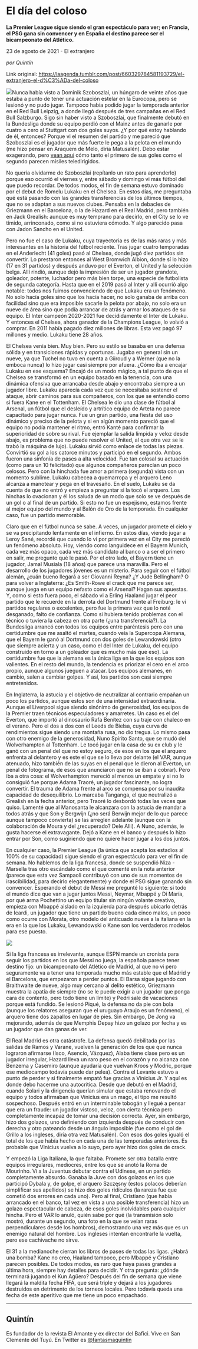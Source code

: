 # El día del coloso

**La Premier League sigue siendo el gran espectáculo para ver; en Francia, el PSG gana sin convencer y en España el destino parece ser el bicampeonato del Atlético.**

23 de agosto de 2021 - El extranjero

_por Quintín_

Link original: https://laagenda.tumblr.com/post/660329784581193729/el-extranjero-el-d%C3%ADa-del-coloso

![](https://64.media.tumblr.com/8b291f4d3894db8544cd59cbb3467ff5/664dfa940d6320ab-67/s500x750/e1a6a60e9bbaf515cf8736df4adb45f1f2fc2303.jpg)Nunca
había visto a Dominik Szoboszlai, un húngaro de veinte años que estaba a punto
de tener una actuación estelar en la Eurocopa, pero se lesionó y no pudo jugar.
Tampoco había podido jugar la temporada anterior en el Red Bull Leipzig, a
donde llegó después de tres campañas en el Red Bull Salzburgo. Sigo sin haber
visto a Szoboszlai, que finalmente debutó en la Bundesliga donde su equipo
perdió con el Mainz antes de ganarle por cuatro a cero al Stuttgart con dos
goles suyos. ¿Y por qué estoy hablando de él, entonces? Porque vi el resumen
del partido y me pareció que Szoboszlai es el jugador que más fuerte le pega a
la pelota en el mundo (me hizo pensar en Araquem de Melo, diría Matusalén).
Debo estar exagerando, pero [vean
aquí](https://www.bundesliga.com/en/bundesliga/news/dominik-szoboszlai-rb-leipzig-s-game-changer-red-bull-salzburg-hungary-17000) cómo tanto el primero de sus goles como el segundo parecen
misiles teledirigidos. 

No quería
olvidarme de Szoboszlai (repítanlo un rato para aprenderlo) porque eso ocurrió
el viernes y, entre sábado y domingo vi más fútbol del que puedo recordar. De
todos modos, el fin de semana estuvo dominado por el debut de Romelu Lukaku en
el Chelsea. En estos días, me preguntaba qué está pasando con las grandes
transferencias de los últimos tiempos, que no se adaptan a sus nuevos clubes.
Pensaba en la debacles de Griezmann en el Barcelona, o la de Hazard en el Real
Madrid, pero también en Jack Grealish: aunque es muy temprano para decirlo, en
el City se lo ve tímido, arrinconado, como si no estuviera cómodo. Y algo
parecido pasa con Jadon Sancho en el United. 

Pero no
fue el caso de Lukaku, cuya trayectoria es de las más raras y más interesantes
en la historia del fútbol reciente. Tras jugar cuatro temporadas en el
Anderlecht (41 goles) pasó al Chelsea, donde jugó diez partidos sin convertir.
Lo prestaron entonces al West Bromwich Albion, donde sí lo hizo (17 en 31
partidos) y después anduvo por el Everton, el United y la selección belga. Allí
rindió, aunque dejó la impresión de ser un jugador grandote, goleador, potente,
luchador pero más bien torpe, una especie de futbolista de segunda categoría.
Hasta que en el 2019 pasó al Inter y allí ocurrió algo notable: todos nos
fuimos convenciendo de que Lukaku era un fenómeno. No solo hacía goles sino que
los hacía hacer, no solo ganaba de arriba con facilidad sino que era imposible
sacarle la pelota por abajo, no solo era un nueve de área sino que podía
arrancar de atrás y armar los ataques de su equipo. El Inter campeón 2020-2021
fue decididamente el Inter de Lukaku. Y entonces el Chelsea, ahora ganador de
la Champions League, lo volvió a comprar. En 2011 había pagado diez millones de
libras. Esta vez pagó 97 millones y medio. Lukaku tiene 28 años. 

El Chelsea
venía bien. Muy bien. Pero su estilo se basaba en una defensa sólida y en
transiciones rápidas y oportunas. Jugaba en general sin un nueve, ya que Tuchel
no tuvo en cuenta a Giiroud y a Werner (que no la emboca nunca) lo hizo jugar
casi siempre por afuera. ¿Cómo iba a encajar Lukaku en ese esquema? Encajó de
un modo mágico, a tal punto de que el Chelsea se transformó en un equipo basado
en la tenencia, con una dinámica ofensiva que arrancaba desde abajo y
encontraba siempre a un jugador libre. Lukaku aparecía cada vez que se
necesitaba sostener el ataque, abrir caminos para sus compañeros, con los que
se entendió como si fuera Kane en el Tottenham. El Chelsea le dio una clase de
fútbol al Arsenal, un fútbol que el desleído y artrítico equipo de Arteta no
parece capacitado para jugar nunca. Fue un gran partido, una fiesta del uso
dinámico y preciso de la pelota y si en algún momento pareció que el equipo no
podía mantener el ritmo, entró Kanté para confirmar la superioridad de sobre su
rival. Fue ejemplar la salida límpida y veloz desde abajo, es problema que no
puede resolver el United, al que otra vez se le trabó la máquina de lujo). Lukaku
sirvió como enlace de todas las piezas. Convirtió su gol a los catorce minutos
y participó en el segundo. Ambos fueron una sinfonía de pases a alta velocidad.
Fue tan colosal su actuación (como para un 10 felicitado) que algunos
compañeros parecían un poco celosos. Pero con la hinchada fue amor a primera
(segunda) vista con un momento sublime. Lukaku cabecea a quemarropa y el
arquero Leno alcanza a manotear y pega en el travesaño. En el suelo, Lukaku se
da cuenta de que no entró y empieza a preguntar si la tocó el arquero. Los
hinchas lo ovacionan y él los saluda de un modo que solo se ve después de un
gol o al final de un partido. Si esto no fue un espejismo, estamos frente al
mejor equipo del mundo y al Balón de Oro de la temporada. En cualquier caso,
fue un partido memorable. 

Claro que
en el fútbol nunca se sabe. A veces, un jugador promete el cielo y se va
precipitando lentamente en el infierno. En estos días, viendo jugar a Leroy
Sané, recordé que cuando lo vi por primera vez en el City me pareció un
fenómeno absoluto. Hoy, viendo como languidece en el Bayern Munich, cada vez
más opaco, cada vez más candidato al banco o a ser el primero en salir, me
pregunto qué le pasó. Por el otro lado, el Bayern tiene un jugador, Jamal
Musiala (18 años) que parece una maravilla. Pero el desarrollo de los jugadores
jóvenes es un misterio. Para seguir con el fútbol alemán, ¿cuán bueno llegará a
ser Giovanni Reyna? ¿Y Jude Bellingham? O para volver a Inglaterra: ¿Es
Smith-Rowe el crack que me parece ser, aunque juega en un equipo nefasto como
el Arsenal? Hagan sus apuestas. Y, como si esto fuera poco, el sábado vi a
Erling Haaland jugar el peor partido que le recuerde en la derrota del Dortmund
frente al Freiburg: le vi partidos regulares o excelentes, pero fue la primera
vez que lo noté desganado, falto de confianza. Como si hubiera tenido problemas
con el técnico o tuviera la cabeza en otra parte (¿una transferencia?). La
Bundesliga arrancó con todos los equipos entre paréntesis pero con una
certidumbre que me asaltó el martes, cuando veía la Supercopa Alemana, que el
Bayern le ganó al Dortmund con dos goles de Lewandowski (otro que siempre
acierta y un caso, como el del Inter de Lukaku, del equipo construido en torno
a un goleador que es mucho más que eso). La certidumbre fue que la alemana es
la única liga en la que los equipos son valientes. En el resto del mundo, la
tendencia es priorizar el cero en el arco propio, aunque algunos jueguen a
atacar. Los equipos alemanes, en cambio, salen a cambiar golpes. Y así, los
partidos son casi siempre entretenidos. 

En
Inglaterra, la astucia y el objetivo de neutralizar al contrario empañan un
poco los partidos, aunque estos son de una intensidad extraordinaria. Aunque el
Liverpool sigue siendo sinónimo de generosidad, los equipos de la Premier traen
técnicos especuladores y amarretes. Un caso es el del Everton, que importó al
dinosaurio Rafa Benítez con su traje con chaleco en el verano. Pero el dos a
dos con el Leeds de Bielsa, cuya curva de rendimientos sigue siendo una montaña
rusa, no dio tregua. Lo mismo pasa con otro enemigo de la generosidad, Nuno
Spirito Santo, que se mudó del Wolverhampton al Tottenham. Le tocó jugar en la
casa de su ex club y le ganó con un penal del que no estoy seguro, de esos en
los que el arquero enfrenta al delantero y es este el que se lo lleva por
delante (el VAR, aunque atenuado, hizo también de las suyas en el penal que le
dieron al Everton, un penal de fotograma, de esos que anunciaron que no se iban
a cobrar). Pero iba a otra cosa: el Wolverhampton mereció al menos un empate y
si no lo consiguió fue porque Adama Traoré, un jugador fascinante, no logra
convertir. El trauma de Adama frente al arco se compensa por su inaudita
capacidad de desequilibrio. Lo marcaba Tanganga, el que neutralizó a Grealish
en la fecha anterior, pero Traoré lo desbordó todas las veces que quiso. Lamenté
que al Manosanta le alcanzara con la astucia de mandar a todos atrás y que Son
y Bergwijn (¿no será Berwijn mejor de lo que parece aunque tampoco convierta) se
las arreglen adelante (aunque con la colaboración de Moura y del ¿recuperado?
Dele Alli). A Nuno, además, le gusta hacerse el extravagante. Dejó a Kane en el
banco y después lo hizo entrar por Son, como sugiriendo que no quiere hacer
jugar a los dos juntos. 

En
cualquier caso, la Premier League (la única que acepta los estadios al 100% de
su capacidad) sigue siendo el gran espectáculo para ver el fin de semana. No
hablemos de la liga francesa, donde se suspendió Niza - Marsella tras otro
escándalo como el que comenté en la nota anterior (parece que esta vez  Sampaoli contribuyó con uno de sus momentos
de irascibilidad, para decirlo elegantemente) y donde el PSG sigue ganando sin
convencer. Esperando el debut de Messi me pregunté lo siguiente: si todo el
mundo dice que van a jugar juntos Messi, Neymar, Mbappé y Di María, por qué
arma Pochettino un equipo titular sin ningún volante creativo, empieza con
Mbappé aislado en la izquierda para después ubicarlo detrás de Icardi, un
jugador que tiene un partido bueno cada cinco malos, un poco como ocurre con
Morata, otro modelo del anticuado nueve a la italiana en la era en la que los
Lukaku, Lewandowski o Kane son los verdaderos modelos para ese puesto. 

![](https://64.media.tumblr.com/784da214687e2b73510f18d76ec6d771/664dfa940d6320ab-ba/s500x750/b5eed8955b32848535831f837ec90868231fe65c.jpg)

Si la liga
francesa es irrelevante, aunque ESPN mande un cronista para seguir los partidos
en los que Messi no juega, la española parece tener destino fijo: un
bicampeonato del Atlético de Madrid, al que no vi pero seguramente va a tener
una temporada mucho más estable que el Madrid y el Barcelona, que empezaron a
perder puntos. El Barsa sigue jugando con Braithwaite de nueve, algo muy
cercano al delito estético, Griezmann muestra la apatía de siempre (no se le
puede exigir a un jugador que ponga cara de contento, pero todo tiene un
límite) y Pedri sale de vacaciones porque está fundido. Se lesionó Piqué, la
defensa no da pie con bola (aunque los relatores aseguran que el uruguayo
Araujo es un fenómeno), el arquero tiene dos zapallos en lugar de pies. Sin
embargo, De Jong va mejorando, además de que Memphis Depay hizo un golazo por
fecha y es un jugador que dan ganas de ver. 

El Real
Madrid es otra catástrofe. La defensa quedó debilitada por las salidas de Ramos
y Varane, vuelven la generación de los que que nunca lograron afirmarse (Isco,
Asencio, Vázquez), Alaba tiene clase pero es un jugador irregular, Hazard lleva
un raro peso en el corazón y no alcanza con Benzema y Casemiro (aunque ayudaría
que vuelvan Kroos y Modric, porque ese mediocampo todavía puede dar pelea). Contra
el Levante estuvo a punto de perder y si finalmente empató fue gracias a
Vinicius Jr. Y aquí es donde debo hacerme una autocrítica. Desde que debutó en
el Madrid, cuando Solari y la dirigencia querían simular que estaba renovando
el equipo y todos afirmaban que Vinicius era un mago, el tipo me resultó
sospechoso. Después entró en un interminable tobogán y llegué a pensar que era
un fraude: un jugador vistoso, veloz, con cierta técnica pero completamente
incapaz de tomar una decisión correcta. Ayer, sin embargo, hizo dos golazos,
uno definiendo con izquierda después de conducir con derecha y otro pateando
desde un ángulo imposible (fue como el gol de Grillo a los ingleses, diría otra
vez Matusalén). Con esos dos goles igualó el total de los que había hecho en
cada una de las temporadas anteriores. Es probable que Vinicius vuelva a lo
suyo, pero ayer hizo dos goles de crack. 

Y empezó
la Liga Italiana, la que faltaba. Promete ser otra batalla entre equipos
irregulares, mediocres, entre los que se anotó la Roma de Mourinho. Vi a la
Juventus debutar contra el Udinese, en un partido completamente absurdo. Ganaba
la Juve con dos golazos en los que participó Dybala y, de golpe, el arquero Szczęsny
(estos polacos deberían simplificar sus apellidos) se hizo dos goles ridículos
(la rareza fue que cometió dos errores en cada uno). Pero al final, Cristiano
(que había arrancado en el banco, tal vez en vista a una posible transferencia)
hizo un golazo espectacular de cabeza, de esos goles inolvidables para
cualquier hincha. Pero el VAR lo anuló, quién sabe por qué (la transmisión solo
mostró, durante un segundo, una foto en la que se veían raras perpendiculares
desde los hombros), demostrando una vez más que es un enemigo natural del
hombre. Los ingleses intentan encontrarle la vuelta, pero ese cachivache no
sirve. 

El 31 a la
medianoche cierran los libros de pases de todas las ligas. ¿Habrá una bomba?
Kane no creo, Haaland tampoco, pero Mbappé y Cristiano parecen posibles. De
todos modos, es raro que haya pases grandes a última hora, siempre hay detalles
para decidir. Y otra pregunta: ¿dónde terminará jugando el Kun Agüero? Después del
fin de semana que viene llegará la maldita fecha FIFA, que será triple y dejará
a los jugadores destruidos en detrimento de los torneos locales. Pero todavía
queda una fecha de este aperitivo que me tiene un poco empachado.



---

Quintín
-------

 Es fundador de la revista El Amante y ex director del Bafici. Vive en San Clemente del Tuyú. En Twitter es [@fantasmaquintin](https://twitter.com/fantasmaquintin) 

